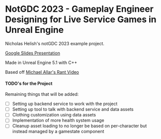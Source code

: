 # NotGDC 2023 - Gameplay Engineer Designing for Live Service Games in Unreal Engine 
Nicholas Helish's notGDC 2023 example project.

[Google Slides Presentation](https://docs.google.com/presentation/d/13-eO9oqIpwOhNFaqDzAdm9_ek6-_ohlsU7zKaJc75JM/edit?usp=sharing)

Made in Unreal Engine 5.1 with C++

Based off [Michael Allar's Rant Video](https://youtu.be/kHHrDIRSr5A)

#### TODO's for the Project

Remaining things that will be added:
- [ ] Setting up backend service to work with the project
- [ ] Setting up tool to talk with backend service and data assets
- [ ] Clothing customization using data assets
- [ ] Implementation of more health system usage
- [ ] Cleanup asset loading to no longer be based on per-character but instead managed by a gamestate component

